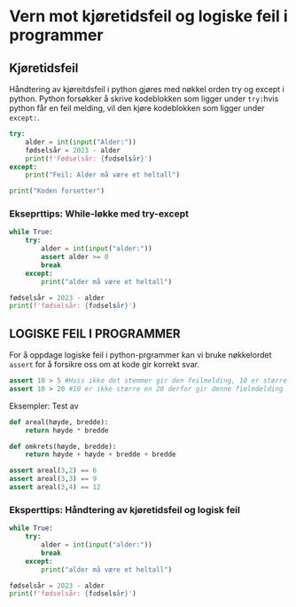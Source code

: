 # Vern mot kjøretidsfeil og logiske feil i programmer

## Kjøretidsfeil

Håndtering av kjøreitdsfeil i python gjøres med nøkkel orden try og except i python.
Python forsøkker å skrive kodeblokken som ligger under `try:`hvis python får en feil melding, vil den kjøre kodeblokken som ligger under `except:`. 

```python
try:
    alder = int(input("Alder:"))
    fødselsår = 2023 - alder
    print(f'Fødselsår: {fødselsår}')
except:
    print("Feil: Alder må være et heltall")

print("Koden forsetter")

```

### Ekseprttips: While-løkke med try-except

```python
while True:
    try:
        alder = int(input("alder:"))
        assert alder >= 0
        break
    except:
        print("alder må være et heltall")

fødselsår = 2023 - alder
print(f'fødselsår: {fødselsår}')
```

## LOGISKE FEIL I PROGRAMMER

For å oppdage logiske feil i python-prgrammer kan vi bruke nøkkelordet `assert` for å forsikre oss om at kode gir korrekt svar.

```python
assert 10 > 5 #Hvis ikke det stemmer gir den feilmelding, 10 er større en 5 derfor gjør denne ingenting
assert 10 > 20 #10 er ikke større en 20 derfor gir denne fielmdelding
```

Eksempler: Test av 

```python
def areal(høyde, bredde):
    return høyde * bredde

def omkrets(høyde, bredde):
    return høyde + høyde + bredde + bredde

assert areal(3,2) == 6
assert areal(3,3) == 9
assert areal(3,4) == 12
```

### Eksperttips: Håndtering av kjøretidsfeil og logisk feil
```python
while True:
    try:
        alder = int(input("alder:"))
        break
    except:
        print("alder må være et heltall")

fødselsår = 2023 - alder
print(f'fødselsår: {fødselsår}')
```